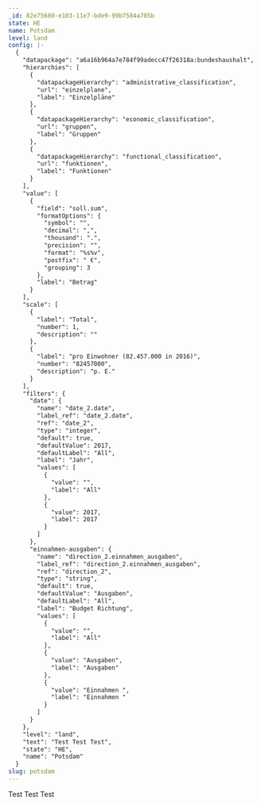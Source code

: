 ```yaml
---
_id: 82e75680-e103-11e7-bde9-99b7584a705b
state: HE
name: Potsdam
level: land
config: |-
  {
    "datapackage": "a6a16b964a7e784f99adecc47f26318a:bundeshaushalt",
    "hierarchies": [
      {
        "datapackageHierarchy": "administrative_classification",
        "url": "einzelplane",
        "label": "Einzelpläne"
      },
      {
        "datapackageHierarchy": "economic_classification",
        "url": "gruppen",
        "label": "Gruppen"
      },
      {
        "datapackageHierarchy": "functional_classification",
        "url": "funktionen",
        "label": "Funktionen"
      }
    ],
    "value": [
      {
        "field": "soll.sum",
        "formatOptions": {
          "symbol": "",
          "decimal": ",",
          "thousand": ".",
          "precision": "",
          "format": "%s%v",
          "postfix": " €",
          "grouping": 3
        },
        "label": "Betrag"
      }
    ],
    "scale": [
      {
        "label": "Total",
        "number": 1,
        "description": ""
      },
      {
        "label": "pro Einwohner (82.457.000 in 2016)",
        "number": "82457000",
        "description": "p. E."
      }
    ],
    "filters": {
      "date": {
        "name": "date_2.date",
        "label_ref": "date_2.date",
        "ref": "date_2",
        "type": "integer",
        "default": true,
        "defaultValue": 2017,
        "defaultLabel": "All",
        "label": "Jahr",
        "values": [
          {
            "value": "",
            "label": "All"
          },
          {
            "value": 2017,
            "label": 2017
          }
        ]
      },
      "einnahmen-ausgaben": {
        "name": "direction_2.einnahmen_ausgaben",
        "label_ref": "direction_2.einnahmen_ausgaben",
        "ref": "direction_2",
        "type": "string",
        "default": true,
        "defaultValue": "Ausgaben",
        "defaultLabel": "All",
        "label": "Budget Richtung",
        "values": [
          {
            "value": "",
            "label": "All"
          },
          {
            "value": "Ausgaben",
            "label": "Ausgaben"
          },
          {
            "value": "Einnahmen ",
            "label": "Einnahmen "
          }
        ]
      }
    },
    "level": "land",
    "text": "Test Test Test",
    "state": "HE",
    "name": "Potsdam"
  }
slug: potsdam
---
```

Test Test Test

